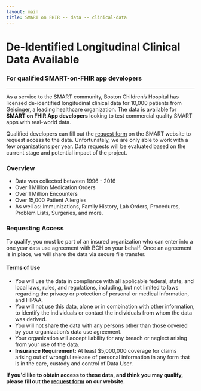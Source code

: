 ```yaml
---
layout: main
title: SMART on FHIR -- data -- clinical-data
---
```


# De-Identified Longitudinal Clinical Data Available
### For qualified SMART-on-FHIR app developers 

---

As a service to the SMART community, Boston Children’s Hospital has licensed de-identified longitudinal clinical data for 10,000 patients from [Geisinger](https://www.geisinger.org/), a leading healthcare organization. The data is available for **SMART on FHIR App developers** looking to test commercial quality SMART apps with real-world data. 

Qualified developers can fill out the [request form](https://smarthealthit.org/de-identified-sample-data/) on the SMART website to request access to the data. Unfortunately, we are only able to work with a few organizations per year. Data requests will be evaluated based on the current stage and potential impact of the project.

<h3> Overview </h3> 

- Data was collected between 1996 - 2016
- Over 1 Million Medication Orders
- Over 1 Million Encounters
- Over 15,000 Patient Allergies
- As well as: Immunizations, Family History, Lab Orders, Procedures, Problem Lists, Surgeries, and more.

<h3> Requesting Access </h3>

To qualify, you must be part of an insured organization who can enter into a one year data use agreement with BCH
on your behalf. Once an agreement is in place, we will share the data via secure file transfer.

<h4> Terms of Use </h4>

* You will use the data in compliance with all applicable federal, state, and local laws, rules, and regulations, including, but not limited to laws regarding the privacy or protection of personal or medical information, and HIPAA.
* You will not use this data, alone or in combination with other information, to identify the individuals or contact the individuals from whom the data was derived.
* You will not share the data with any persons other than those covered by your organization’s data use agreement.
* Your organization will accept liability for any breach or neglect arising from your use of the data.
* **Insurance Requirement:** At least $5,000,000 coverage for claims arising out of wrongful release of personal information in any form that is in the care, custody and control of Data User.


**If you'd like to obtain access to these data, and think you may qualify, please fill out the [request form](https://smarthealthit.org/de-identified-sample-data/) on our website.** 


